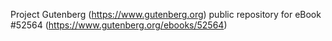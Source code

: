 Project Gutenberg (https://www.gutenberg.org) public repository for
eBook #52564 (https://www.gutenberg.org/ebooks/52564)
